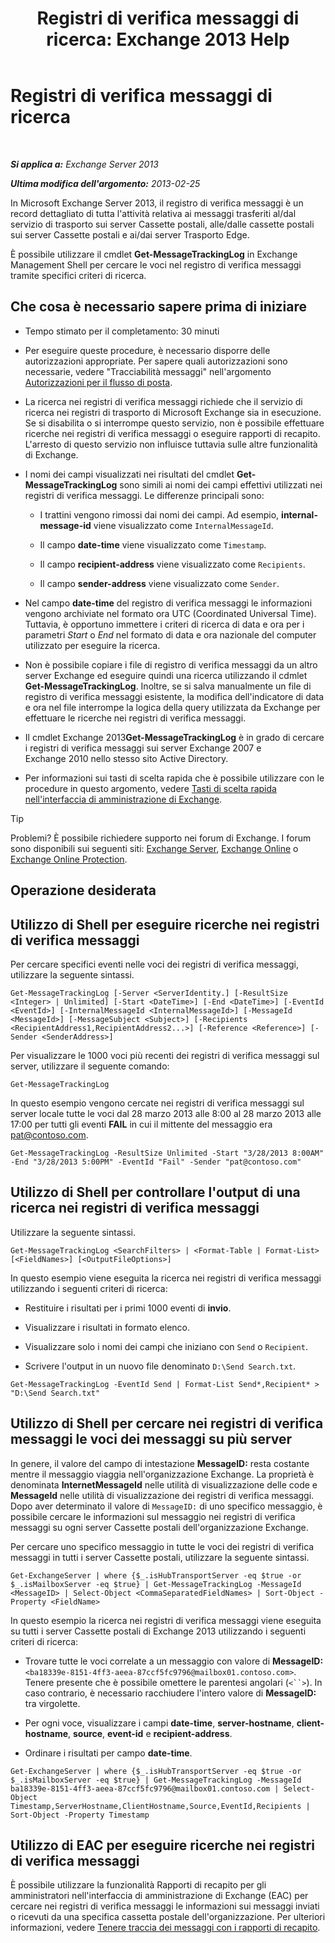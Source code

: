 ﻿---
title: 'Registri di verifica messaggi di ricerca: Exchange 2013 Help'
TOCTitle: Registri di verifica messaggi di ricerca
ms:assetid: e1678327-bcd5-42d4-a363-67f33067fe9a
ms:mtpsurl: https://technet.microsoft.com/it-it/library/Bb124926(v=EXCHG.150)
ms:contentKeyID: 51407435
ms.date: 01/04/2018
mtps_version: v=EXCHG.150
ms.translationtype: HT
---

# Registri di verifica messaggi di ricerca

 

_**Si applica a:** Exchange Server 2013_

_**Ultima modifica dell'argomento:** 2013-02-25_

In Microsoft Exchange Server 2013, il registro di verifica messaggi è un record dettagliato di tutta l'attività relativa ai messaggi trasferiti al/dal servizio di trasporto sui server Cassette postali, alle/dalle cassette postali sui server Cassette postali e ai/dai server Trasporto Edge.

È possibile utilizzare il cmdlet **Get-MessageTrackingLog** in Exchange Management Shell per cercare le voci nel registro di verifica messaggi tramite specifici criteri di ricerca.

## Che cosa è necessario sapere prima di iniziare

  - Tempo stimato per il completamento: 30 minuti

  - Per eseguire queste procedure, è necessario disporre delle autorizzazioni appropriate. Per sapere quali autorizzazioni sono necessarie, vedere "Tracciabilità messaggi" nell'argomento [Autorizzazioni per il flusso di posta](mail-flow-permissions-exchange-2013-help.md).

  - La ricerca nei registri di verifica messaggi richiede che il servizio di ricerca nei registri di trasporto di Microsoft Exchange sia in esecuzione. Se si disabilita o si interrompe questo servizio, non è possibile effettuare ricerche nei registri di verifica messaggi o eseguire rapporti di recapito. L'arresto di questo servizio non influisce tuttavia sulle altre funzionalità di Exchange.

  - I nomi dei campi visualizzati nei risultati del cmdlet **Get-MessageTrackingLog** sono simili ai nomi dei campi effettivi utilizzati nei registri di verifica messaggi. Le differenze principali sono:
    
      - I trattini vengono rimossi dai nomi dei campi. Ad esempio, **internal-message-id** viene visualizzato come `InternalMessageId`.
    
      - Il campo **date-time** viene visualizzato come `Timestamp`.
    
      - Il campo **recipient-address** viene visualizzato come `Recipients`.
    
      - Il campo **sender-address** viene visualizzato come `Sender`.

  - Nel campo **date-time** del registro di verifica messaggi le informazioni vengono archiviate nel formato ora UTC (Coordinated Universal Time). Tuttavia, è opportuno immettere i criteri di ricerca di data e ora per i parametri *Start* o *End* nel formato di data e ora nazionale del computer utilizzato per eseguire la ricerca.

  - Non è possibile copiare i file di registro di verifica messaggi da un altro server Exchange ed eseguire quindi una ricerca utilizzando il cdmlet **Get-MessageTrackingLog**. Inoltre, se si salva manualmente un file di registro di verifica messaggi esistente, la modifica dell'indicatore di data e ora nel file interrompe la logica della query utilizzata da Exchange per effettuare le ricerche nei registri di verifica messaggi.

  - Il cmdlet Exchange 2013**Get-MessageTrackingLog** è in grado di cercare i registri di verifica messaggi sui server Exchange 2007 e Exchange 2010 nello stesso sito Active Directory.

  - Per informazioni sui tasti di scelta rapida che è possibile utilizzare con le procedure in questo argomento, vedere [Tasti di scelta rapida nell'interfaccia di amministrazione di Exchange](keyboard-shortcuts-in-the-exchange-admin-center-exchange-online-protection-help.md).


> [!TIP]
> Problemi? È possibile richiedere supporto nei forum di Exchange. I forum sono disponibili sui seguenti siti: <A href="https://go.microsoft.com/fwlink/p/?linkid=60612">Exchange Server</A>, <A href="https://go.microsoft.com/fwlink/p/?linkid=267542">Exchange Online</A> o <A href="https://go.microsoft.com/fwlink/p/?linkid=285351">Exchange Online Protection</A>.



## Operazione desiderata

## Utilizzo di Shell per eseguire ricerche nei registri di verifica messaggi

Per cercare specifici eventi nelle voci dei registri di verifica messaggi, utilizzare la seguente sintassi.

    Get-MessageTrackingLog [-Server <ServerIdentity.] [-ResultSize <Integer> | Unlimited] [-Start <DateTime>] [-End <DateTime>] [-EventId <EventId>] [-InternalMessageId <InternalMessageId>] [-MessageId <MessageId>] [-MessageSubject <Subject>] [-Recipients <RecipientAddress1,RecipientAddress2...>] [-Reference <Reference>] [-Sender <SenderAddress>]

Per visualizzare le 1000 voci più recenti dei registri di verifica messaggi sul server, utilizzare il seguente comando:

    Get-MessageTrackingLog

In questo esempio vengono cercate nei registri di verifica messaggi sul server locale tutte le voci dal 28 marzo 2013 alle 8:00 al 28 marzo 2013 alle 17:00 per tutti gli eventi **FAIL** in cui il mittente del messaggio era pat@contoso.com.

    Get-MessageTrackingLog -ResultSize Unlimited -Start "3/28/2013 8:00AM" -End "3/28/2013 5:00PM" -EventId "Fail" -Sender "pat@contoso.com"

## Utilizzo di Shell per controllare l'output di una ricerca nei registri di verifica messaggi

Utilizzare la seguente sintassi.

    Get-MessageTrackingLog <SearchFilters> | <Format-Table | Format-List> [<FieldNames>] [<OutputFileOptions>]

In questo esempio viene eseguita la ricerca nei registri di verifica messaggi utilizzando i seguenti criteri di ricerca:

  - Restituire i risultati per i primi 1000 eventi di **invio**.

  - Visualizzare i risultati in formato elenco.

  - Visualizzare solo i nomi dei campi che iniziano con `Send` o `Recipient`.

  - Scrivere l'output in un nuovo file denominato `D:\Send Search.txt`.

<!-- end list -->

    Get-MessageTrackingLog -EventId Send | Format-List Send*,Recipient* > "D:\Send Search.txt"

## Utilizzo di Shell per cercare nei registri di verifica messaggi le voci dei messaggi su più server

In genere, il valore del campo di intestazione **MessageID:**  resta costante mentre il messaggio viaggia nell'organizzazione Exchange. La proprietà è denominata **InternetMessageId** nelle utilità di visualizzazione delle code e **MessageId** nelle utilità di visualizzazione dei registri di verifica messaggi. Dopo aver determinato il valore di `MessageID:` di uno specifico messaggio, è possibile cercare le informazioni sul messaggio nei registri di verifica messaggi su ogni server Cassette postali dell'organizzazione Exchange.

Per cercare uno specifico messaggio in tutte le voci dei registri di verifica messaggi in tutti i server Cassette postali, utilizzare la seguente sintassi.

    Get-ExchangeServer | where {$_.isHubTransportServer -eq $true -or $_.isMailboxServer -eq $true} | Get-MessageTrackingLog -MessageId <MessageID> | Select-Object <CommaSeparatedFieldNames> | Sort-Object -Property <FieldName>

In questo esempio la ricerca nei registri di verifica messaggi viene eseguita su tutti i server Cassette postali di Exchange 2013 utilizzando i seguenti criteri di ricerca:

  - Trovare tutte le voci correlate a un messaggio con valore di **MessageID:** `<ba18339e-8151-4ff3-aeea-87ccf5fc9796@mailbox01.contoso.com>`. Tenere presente che è possibile omettere le parentesi angolari (`<``>`). In caso contrario, è necessario racchiudere l'intero valore di **MessageID:**  tra virgolette.

  - Per ogni voce, visualizzare i campi **date-time**, **server-hostname**, **client-hostname**, **source**, **event-id** e **recipient-address**.

  - Ordinare i risultati per campo **date-time**.

<!-- end list -->

    Get-ExchangeServer | where {$_.isHubTransportServer -eq $true -or $_.isMailboxServer -eq $true} | Get-MessageTrackingLog -MessageId ba18339e-8151-4ff3-aeea-87ccf5fc9796@mailbox01.contoso.com | Select-Object Timestamp,ServerHostname,ClientHostname,Source,EventId,Recipients | Sort-Object -Property Timestamp

## Utilizzo di EAC per eseguire ricerche nei registri di verifica messaggi

È possibile utilizzare la funzionalità Rapporti di recapito per gli amministratori nell'interfaccia di amministrazione di Exchange (EAC) per cercare nei registri di verifica messaggi le informazioni sui messaggi inviati o ricevuti da una specifica cassetta postale dell'organizzazione. Per ulteriori informazioni, vedere [Tenere traccia dei messaggi con i rapporti di recapito](track-messages-with-delivery-reports-exchange-2013-help.md).

